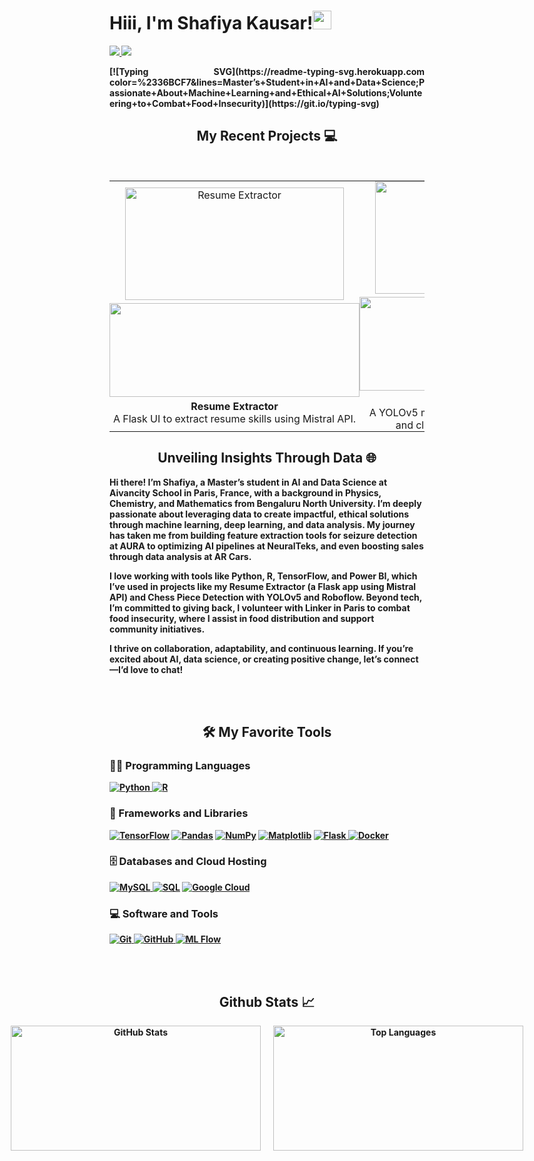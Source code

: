 <!-- ///////// NAME AND BADGES ///////// -->
<p>
  <h1 align="justify"><b>Hiii, I'm Shafiya Kausar!<img src="https://media.giphy.com/media/hvRJCLFzcasrR4ia7z/giphy.gif" width="30px"></h1>
   <p align="justify">
      <a href="https://linkedin.com/in/kausarshafiya">
        <img src="https://img.shields.io/badge/linkedin-%230077B5.svg?&style=for-the-badge&logo=linkedin&logoColor=white" />
      </a> 
      <a href="https://github.com/Shafiya0101" target="_blank">
        <img src="https://img.shields.io/badge/GitHub-%2312100E.svg?&style=for-the-badge&logo=github&logoColor=white" />
      </a>
   </p>
</p>

<!-- ///////// ANIMATED BIO TEXT ///////// -->
<p align="justify">[![Typing SVG](https://readme-typing-svg.herokuapp.com color=%2336BCF7&lines=Master’s+Student+in+AI+and+Data+Science;Passionate+About+Machine+Learning+and+Ethical+AI+Solutions;Volunteering+to+Combat+Food+Insecurity)](https://git.io/typing-svg)
</p>

<!-- ///////// PROJECTS SECTION ///////// -->
<h2 align="center">My Recent Projects 💻</h2>
<br />

<!-- Table layout for 3 projects -->
<table align="center">
  <tr>
    <!-- Project 1 -->
    <td align="center" style="padding: 0px;">
      <img src="./resume-extractor.png" alt="Resume Extractor" width="350" height="180" style="margin-bottom: 5px;" />
      <a href="https://github.com/Shafiya0101" target="_blank">
        <img src="https://github-readme-stats.vercel.app/api/pin/?username=Shafiya0101&repo=Resume-Extractor&theme=tokyonight" width="400" height="150" style="margin-bottom: 5px;" />
      </a>
      <p style="margin: 0; font-weight: bold;">Resume Extractor</p>
      <p style="margin: 0;">A Flask UI to extract resume skills using Mistral API.</p>
    </td>
    <!-- Project 2 -->
    <td align="center" style="padding: 0px;">
      <img src="./chess-detection.png" alt="Chess Piece Detection" width="350" height="180" style="margin-bottom: 5px;" />
      <a href="https://github.com/Shafiya0101/Chess-Piece-Detection" target="_blank">
        <img src="https://github-readme-stats.vercel.app/api/pin/?username=Shafiya0101&repo=Chess-Piece-Detection&theme=tokyonight" width="400" height="150" style="margin-bottom: 5px;" />
      </a>
      <p style="margin: 0; font-weight: bold;">Chess Piece Detection</p>
      <p style="margin: 0;">A YOLOv5 model trained with Roboflow to detect and classify chess pieces in real time.</p>
    </td>
    <!-- Project 3 -->
    <td align="center" style="padding: 0px;">
      <img src="./credit-card-analysis.png" alt="Credit Card Analysis Dashboards" width="350" height="180" style="margin-bottom: 5px;" />
      <a href="https://github.com/Shafiya0101" target="_blank">
        <img src="https://github-readme-stats.vercel.app/api/pin/?username=Shafiya0101&repo=Credit-Card-Analysis&theme=tokyonight" width="400" height="150" style="margin-bottom: 5px;" />
      </a>
      <p style="margin: 0; font-weight: bold;">Credit Card Analysis Dashboards</p>
      <p style="margin: 0;">Power BI dashboards for analyzing revenue trends and customer insights.</p>
    </td>
  </tr>
</table>

<!-- ///////// ABOUT ME ///////// -->  
<h2 align="center">Unveiling Insights Through Data 🌐</h2>
<p>
   Hi there! I’m Shafiya, a Master’s student in AI and Data Science at Aivancity School in Paris, France, with a background in Physics, Chemistry, and Mathematics from Bengaluru North University. I’m deeply passionate about leveraging data to create impactful, ethical solutions through machine learning, deep learning, and data analysis. My journey has taken me from building feature extraction tools for seizure detection at AURA to optimizing AI pipelines at NeuralTeks, and even boosting sales through data analysis at AR Cars.

   I love working with tools like Python, R, TensorFlow, and Power BI, which I’ve used in projects like my **Resume Extractor** (a Flask app using Mistral API) and **Chess Piece Detection** with YOLOv5 and Roboflow. Beyond tech, I’m committed to giving back, I volunteer with Linker in Paris to combat food insecurity, where I assist in food distribution and support community initiatives.

   I thrive on collaboration, adaptability, and continuous learning. If you’re excited about AI, data science, or creating positive change, let’s connect—I’d love to chat! 
</p>

<br>
<br>

<!-- ///////// LANGUAGES AND TOOLS ///////// -->  
<h2 align="center">🛠️ My Favorite Tools</h2>

<!-- Programming Languages -->
<h3 align="left">👨‍💻 Programming Languages</h3>
<p>
  <a href="https://www.python.org/" target="_blank">
    <img alt="Python" src="https://img.shields.io/badge/Python-%2314354C.svg?logo=python&logoColor=white">
  </a>
  <a href="https://www.r-project.org/" target="_blank">
    <img alt="R" src="https://img.shields.io/badge/R-%23276DC3.svg?logo=R&logoColor=white">
  </a>
</p>

<!-- Frameworks and Libraries -->
<h3 align="left">🧰 Frameworks and Libraries</h3>
<p>
  <a href="#"><img alt="TensorFlow" src="https://img.shields.io/badge/TensorFlow-%23FF6F00.svg?logo=TensorFlow&logoColor=white"></a>
  <a href="#"><img alt="Pandas" src="https://img.shields.io/badge/Pandas-%23150458.svg?logo=pandas&logoColor=white"></a>
  <a href="#"><img alt="NumPy" src="https://img.shields.io/badge/NumPy-%23013243.svg?logo=numpy&logoColor=white"></a>
  <a href="#"><img alt="Matplotlib" src="https://img.shields.io/badge/Matplotlib-%230076B5.svg?logo=python&logoColor=white"></a>
  <a href="https://flask.palletsprojects.com/" target="_blank">
    <img alt="Flask" src="https://img.shields.io/badge/Flask-%23000.svg?logo=flask&logoColor=white">
  </a>
  <a href="https://www.docker.com/" target="_blank">
    <img alt="Docker" src="https://img.shields.io/badge/Docker-%232496ED.svg?logo=docker&logoColor=white">
  </a>
</p>

<!-- Databases and Cloud Hosting -->
<h3 align="left">🗄️ Databases and Cloud Hosting</h3>
<p>
  <a href="https://www.mysql.com/" target="_blank">
    <img alt="MySQL" src="https://img.shields.io/badge/MySQL-00000F?logo=mysql&logoColor=white">
  </a>
  <a href="#"><img alt="SQL" src="https://img.shields.io/badge/SQL-%23025E8C.svg?logo=amazon-dynamodb&logoColor=white"></a>
  <a href="https://cloud.google.com/" target="_blank">
    <img alt="Google Cloud" src="https://img.shields.io/badge/Google_Cloud-%234285F4.svg?logo=google-cloud&logoColor=white">
  </a>
  <a href="https://azure.microsoft.com/",
    <img alt="Microsoft Azure" src="https://img.shields.io/badge/Microsoft_Azure-0089D6?logo=microsoft-azure&logoColor=white">
  </a>
</p>

<!-- Software and Tools -->
<h3 align="left">💻 Software and Tools</h3>
<p>
  <a href="https://git-scm.com/" target="_blank">
    <img alt="Git" src="https://img.shields.io/badge/Git-%23F05033.svg?logo=git&logoColor=white">
  </a>
  <a href="https://github.com/" target="_blank">
    <img alt="GitHub" src="https://img.shields.io/badge/GitHub-%2312100E.svg?logo=github&logoColor=white">
  </a>
  <a href="#"><img alt="ML Flow" src="https://img.shields.io/badge/ML_Flow-%2300BFFF.svg?logo=mlflow&logoColor=white"></a>
</p>

<br>
<br>

<!-- ///////// GITHUB STATS ///////// -->
<h2 align="center">Github Stats 📈</h2>

<div align="center" style="display: flex; flex-direction: row; justify-content: center; gap: 20px;">
  <a href="https://github.com/Shafiya0101">
    <img 
      src="https://github-readme-stats.vercel.app/api?username=Shafiya0101&hide=java,html,tex&title_color=ffffff&text_color=c9cacc&icon_color=2bbc8a&bg_color=1d1f21&langs_count=3" 
      alt="GitHub Stats" 
      width="400"
      height="200" 
    />
  </a>
  <a href="https://github.com/Shafiya0101">
    <img 
      src="https://github-readme-stats.vercel.app/api/top-langs/?username=Shafiya0101&hide=html,tex&title_color=ffffff&text_color=c9cacc&icon_color=2bbc8a&bg_color=1d1f21&langs_count=3" 
      alt="Top Languages" 
      width="400"
      height="200" 
    />
  </a>
</div>
